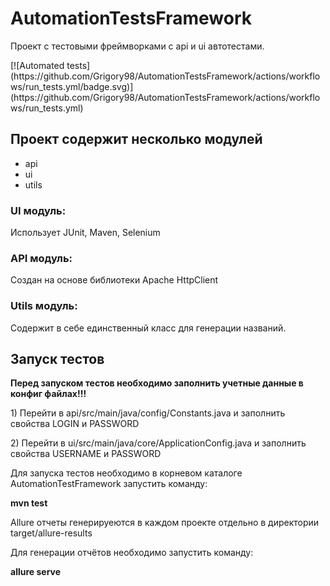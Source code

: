 # AutomationTestsFramework
<p>Проект с тестовыми фреймворками с api и ui автотестами.</p>
[![Automated tests](https://github.com/Grigory98/AutomationTestsFramework/actions/workflows/run_tests.yml/badge.svg)](https://github.com/Grigory98/AutomationTestsFramework/actions/workflows/run_tests.yml)

<h2>Проект содержит несколько модулей</h2>
<ul>
  <li>api</li>
  <li>ui</li>
  <li>utils</li>
</ul>

<h3>UI модуль:</h3>
Использует JUnit, Maven, Selenium

<h3>API модуль:</h3>
Создан на основе библиотеки Apache HttpClient

<h3>Utils модуль:</h3>
Содержит в себе единственный класс для генерации названий.

<h2>Запуск тестов</h2>
<b>Перед запуском тестов необходимо заполнить учетные данные в конфиг файлах!!!</b>
<p>1) Перейти в api/src/main/java/config/Constants.java и заполнить свойства LOGIN и PASSWORD</p>
<p>2) Перейти в ui/src/main/java/core/ApplicationConfig.java и заполнить свойства USERNAME и PASSWORD</p>

Для запуска тестов необходимо в корневом каталоге AutomationTestFramework запустить команду:
<p><b>mvn test</b></p>

<p>Allure отчеты генерируеются в каждом проекте отдельно в директории target/allure-results</p> 
Для генерации отчётов необходимо запустить команду:
<p><b>allure serve</b></p>
